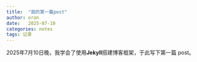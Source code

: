 ```yaml
---
title:  "我的第一篇post"
author: oran
date:   2025-07-10
categories: notes
tags: 记录
---
```

2025年7月10日晚，我学会了使用**Jekyll**搭建博客框架，于此写下第一篇 post。
